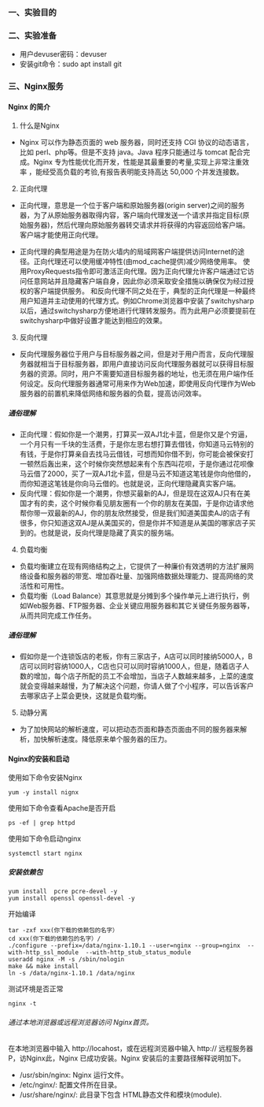 ### 一、实验目的


### 二、实验准备
* 用户devuser密码：devuser
* 安装git命令：sudo apt install git
### 三、Nginx服务
#### Nginx 的简介
1. 什么是Nginx

* Nginx 可以作为静态页面的 web 服务器，同时还支持 CGI 协议的动态语言，比如 perl、php等。但是不支持 java。Java 程序只能通过与 tomcat 配合完成。Nginx 专为性能优化而开发，性能是其最重要的考量,实现上非常注重效率 ，能经受高负载的考验,有报告表明能支持高达 50,000 个并发连接数。

2. 正向代理

* 正向代理，意思是一个位于客户端和原始服务器(origin server)之间的服务器，为了从原始服务器取得内容，客户端向代理发送一个请求并指定目标(原始服务器)，然后代理向原始服务器转交请求并将获得的内容返回给客户端。客户端才能使用正向代理。

* 正向代理的典型用途是为在防火墙内的局域网客户端提供访问Internet的途径。正向代理还可以使用缓冲特性(由mod_cache提供)减少网络使用率。
使用ProxyRequests指令即可激活正向代理。因为正向代理允许客户端通过它访问任意网站并且隐藏客户端自身，因此你必须采取安全措施以确保仅为经过授权的客户端提供服务。
和反向代理不同之处在于，典型的正向代理是一种最终用户知道并主动使用的代理方式。例如Chrome浏览器中安装了switchysharp以后，通过switchysharp方便地进行代理转发服务。而为此用户必须要提前在switchysharp中做好设置才能达到相应的效果。

3. 反向代理

* 反向代理服务器位于用户与目标服务器之间，但是对于用户而言，反向代理服务器就相当于目标服务器，即用户直接访问反向代理服务器就可以获得目标服务器的资源。同时，用户不需要知道目标服务器的地址，也无须在用户端作任何设定。反向代理服务器通常可用来作为Web加速，即使用反向代理作为Web服务器的前置机来降低网络和服务器的负载，提高访问效率。

##### 通俗理解

* 正向代理：假如你是一个潮男，打算买一双AJ1北卡蓝，但是你又是个穷逼，一个月只有一千块的生活费，于是你左思右想打算去借钱，你知道马云特别的有钱，于是你打算亲自去找马云借钱，可想而知你借不到，你可能会被保安打一顿然后轰出来，这个时候你突然想起来有个东西叫花呗，于是你通过花呗像马云借了2000，买了一双AJ1北卡蓝，但是马云不知道这笔钱是你向他借的，而你知道这笔钱是你向马云借的。也就是说，正向代理隐藏真实客户端。
* 反向代理：假如你是一个潮男，你想买最新的AJ，但是现在这双AJ只有在美国才有的卖，这个时候你看见朋友圈有一个你的朋友在美国，于是你边请求他帮你带一双最新的AJ，你的朋友欣然接受，但是我们知道美国卖AJ的店子有很多，你只知道这双AJ是从美国买的，但是你并不知道是从美国的哪家店子买到的。也就是说，反向代理是隐藏了真实的服务端。
4. 负载均衡

* 负载均衡建立在现有网络结构之上，它提供了一种廉价有效透明的方法扩展网络设备和服务器的带宽、增加吞吐量、加强网络数据处理能力、提高网络的灵活性和可用性。
* 负载均衡（Load Balance）其意思就是分摊到多个操作单元上进行执行，例如Web服务器、FTP服务器、企业关键应用服务器和其它关键任务服务器等，从而共同完成工作任务。

##### 通俗理解
* 假如你是一个连锁饭店的老板，你有三家店子，A店可以同时接纳5000人，B店可以同时容纳1000人，C店也只可以同时容纳1000人，但是，随着店子人数的增加，每个店子所配的员工不会增加，当店子人数越来越多，上菜的速度就会变得越来越慢，为了解决这个问题，你请人做了个小程序，可以告诉客户去哪家店子上菜会更快，这就是负载均衡。

5. 动静分离

* 为了加快网站的解析速度，可以把动态页面和静态页面由不同的服务器来解析，加快解析速度。降低原来单个服务器的压力。


#### Nginx的安装和启动
使用如下命令安装Nginx
```
yum -y install nignx
```
使用如下命令查看Apache是否开启
```
ps -ef | grep httpd
``` 
使用如下命令启动nginx
```
systemctl start nginx
```

##### 安装依赖包
```
yum install  pcre pcre-devel -y
yum install openssl openssl-devel -y
```
开始编译
```
tar -zxf xxx(你下载的依赖包的名字）
cd xxx(你下载的依赖包的名字）/
./configure --prefix=/data/nginx-1.10.1 --user=nginx --group=nginx  --with-http_ssl_module  --with-http_stub_status_module
useradd nginx -M -s /sbin/nologin
make && make install
ln -s /data/nginx-1.10.1 /data/nginx
```

测试环境是否正常
```
nginx -t
```
###### 通过本地浏览器或远程浏览器访问 Nginx首页。
在本地浏览器中输入 http://locahost，或在远程浏览器中输入 http:// 远程服务器P，访Nginx此，Nginx 已成功安装。Nginx 安装后的主要路径解释说明加下。
* /usr/sbin/nginx: Nginx 运行文件。
* /etc/nginx/: 配置文件所在目录。
* /usr/share/nginx/: 此目录下包含 HTML静态文件和模块(module).



